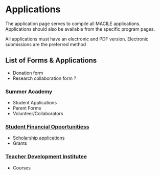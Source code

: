 
# Applications


The application page serves to compile all MACILE applications. Applications should also be available from the specific program pages. 

All applications must have an electronic and PDF version. Electronic submissions are the preferred method

## List of Forms & Applications

* Donation form
* Research collaboration form ?

### Summer Academy

* Student Applications
* Parent Forms
* Volunteer/Collaborators

### [Student Financial Opportunitiess](student-opportunities)

* [Scholarship applications](scholarships)
* Grants

### [Teacher Development Institutee](tdi)

* Courses


